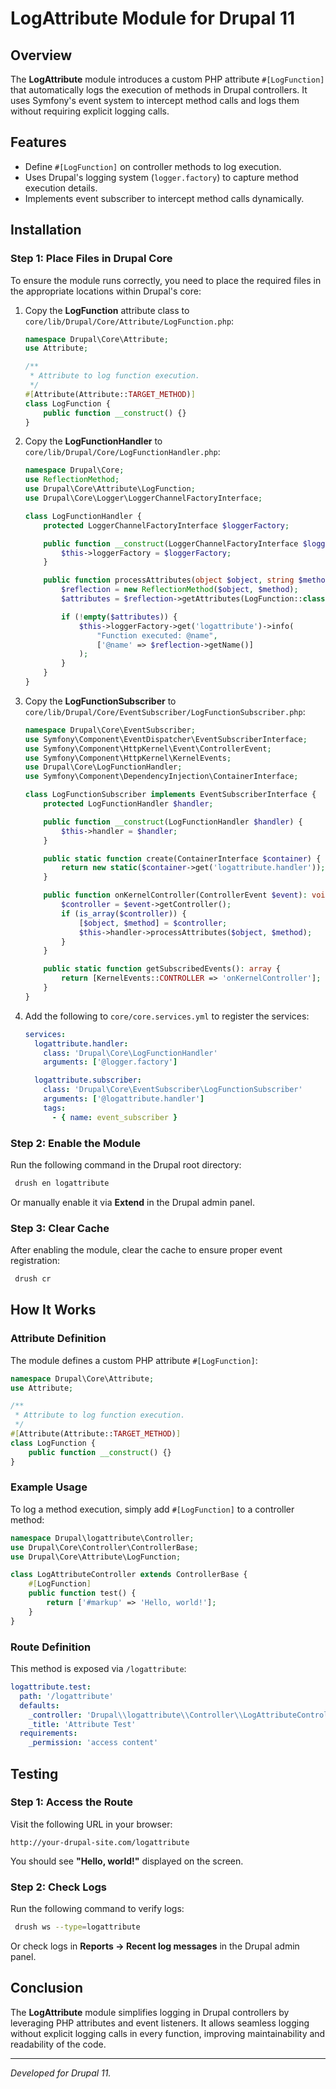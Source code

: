# LogAttribute Module for Drupal 11

## Overview
The **LogAttribute** module introduces a custom PHP attribute `#[LogFunction]` that automatically logs the execution of methods in Drupal controllers. It uses Symfony's event system to intercept method calls and logs them without requiring explicit logging calls.

## Features
- Define `#[LogFunction]` on controller methods to log execution.
- Uses Drupal's logging system (`logger.factory`) to capture method execution details.
- Implements event subscriber to intercept method calls dynamically.

## Installation

### Step 1: Place Files in Drupal Core
To ensure the module runs correctly, you need to place the required files in the appropriate locations within Drupal's core:

1. Copy the **LogFunction** attribute class to `core/lib/Drupal/Core/Attribute/LogFunction.php`:
    ```php
    namespace Drupal\Core\Attribute;
    use Attribute;
    
    /**
     * Attribute to log function execution.
     */
    #[Attribute(Attribute::TARGET_METHOD)]
    class LogFunction {
        public function __construct() {}
    }
    ```
2. Copy the **LogFunctionHandler** to `core/lib/Drupal/Core/LogFunctionHandler.php`:
    ```php
    namespace Drupal\Core;
    use ReflectionMethod;
    use Drupal\Core\Attribute\LogFunction;
    use Drupal\Core\Logger\LoggerChannelFactoryInterface;
    
    class LogFunctionHandler {
        protected LoggerChannelFactoryInterface $loggerFactory;
    
        public function __construct(LoggerChannelFactoryInterface $loggerFactory) {
            $this->loggerFactory = $loggerFactory;
        }
    
        public function processAttributes(object $object, string $method): void {
            $reflection = new ReflectionMethod($object, $method);
            $attributes = $reflection->getAttributes(LogFunction::class);
    
            if (!empty($attributes)) {
                $this->loggerFactory->get('logattribute')->info(
                    "Function executed: @name", 
                    ['@name' => $reflection->getName()]
                );
            }
        }
    }
    ```
3. Copy the **LogFunctionSubscriber** to `core/lib/Drupal/Core/EventSubscriber/LogFunctionSubscriber.php`:
    ```php
    namespace Drupal\Core\EventSubscriber;
    use Symfony\Component\EventDispatcher\EventSubscriberInterface;
    use Symfony\Component\HttpKernel\Event\ControllerEvent;
    use Symfony\Component\HttpKernel\KernelEvents;
    use Drupal\Core\LogFunctionHandler;
    use Symfony\Component\DependencyInjection\ContainerInterface;
    
    class LogFunctionSubscriber implements EventSubscriberInterface {
        protected LogFunctionHandler $handler;
    
        public function __construct(LogFunctionHandler $handler) {
            $this->handler = $handler;
        }
    
        public static function create(ContainerInterface $container) {
            return new static($container->get('logattribute.handler'));
        }
    
        public function onKernelController(ControllerEvent $event): void {
            $controller = $event->getController();
            if (is_array($controller)) {
                [$object, $method] = $controller;
                $this->handler->processAttributes($object, $method);
            }
        }
    
        public static function getSubscribedEvents(): array {
            return [KernelEvents::CONTROLLER => 'onKernelController'];
        }
    }
    ```
4. Add the following to `core/core.services.yml` to register the services:
    ```yaml
    services:
      logattribute.handler:
        class: 'Drupal\Core\LogFunctionHandler'
        arguments: ['@logger.factory']
    
      logattribute.subscriber:
        class: 'Drupal\Core\EventSubscriber\LogFunctionSubscriber'
        arguments: ['@logattribute.handler']
        tags:
          - { name: event_subscriber }
    ```

### Step 2: Enable the Module
Run the following command in the Drupal root directory:
```sh
 drush en logattribute
```
Or manually enable it via **Extend** in the Drupal admin panel.

### Step 3: Clear Cache
After enabling the module, clear the cache to ensure proper event registration:
```sh
 drush cr
```

## How It Works
### Attribute Definition
The module defines a custom PHP attribute `#[LogFunction]`:
```php
namespace Drupal\Core\Attribute;
use Attribute;

/**
 * Attribute to log function execution.
 */
#[Attribute(Attribute::TARGET_METHOD)]
class LogFunction {
    public function __construct() {}
}
```

### Example Usage
To log a method execution, simply add `#[LogFunction]` to a controller method:
```php
namespace Drupal\logattribute\Controller;
use Drupal\Core\Controller\ControllerBase;
use Drupal\Core\Attribute\LogFunction;

class LogAttributeController extends ControllerBase {
    #[LogFunction]
    public function test() {
        return ['#markup' => 'Hello, world!'];
    }
}
```

### Route Definition
This method is exposed via `/logattribute`:
```yaml
logattribute.test:
  path: '/logattribute'
  defaults:
    _controller: 'Drupal\\logattribute\\Controller\\LogAttributeController::test'
    _title: 'Attribute Test'
  requirements:
    _permission: 'access content'
```

## Testing
### Step 1: Access the Route
Visit the following URL in your browser:
```
http://your-drupal-site.com/logattribute
```
You should see **"Hello, world!"** displayed on the screen.

### Step 2: Check Logs
Run the following command to verify logs:
```sh
 drush ws --type=logattribute
```
Or check logs in **Reports → Recent log messages** in the Drupal admin panel.

## Conclusion
The **LogAttribute** module simplifies logging in Drupal controllers by leveraging PHP attributes and event listeners. It allows seamless logging without explicit logging calls in every function, improving maintainability and readability of the code.

---

*Developed for Drupal 11.*

